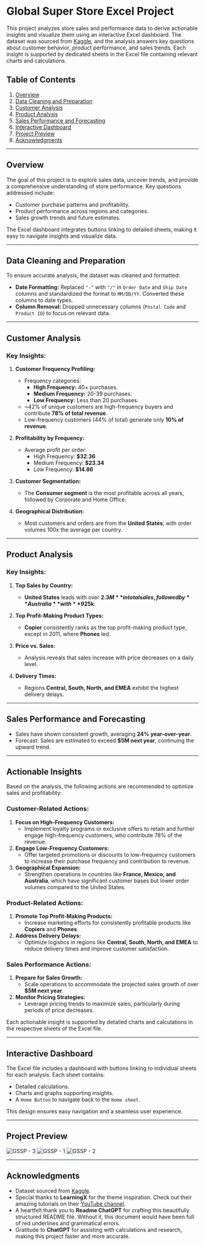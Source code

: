# Global Super Store Excel Project

This project analyzes store sales and performance data to derive actionable insights and visualize them using an interactive Excel dashboard. The dataset was sourced from [Kaggle](https://www.kaggle.com/datasets/apoorvaappz/global-super-store-dataset), and the analysis answers key questions about customer behavior, product performance, and sales trends. Each insight is supported by dedicated sheets in the Excel file containing relevant charts and calculations.

## Table of Contents
1. [Overview](#overview)
2. [Data Cleaning and Preparation](#data-cleaning-and-preparation)
3. [Customer Analysis](#customer-analysis)
4. [Product Analysis](#product-analysis)
5. [Sales Performance and Forecasting](#sales-performance-and-forecasting)
6. [Interactive Dashboard](#interactive-dashboard)
7. [Project Preview](#project-preview)
8. [Acknowledgments](#acknowledgments)


---

## Overview

The goal of this project is to explore sales data, uncover trends, and provide a comprehensive understanding of store performance. Key questions addressed include:
- Customer purchase patterns and profitability.
- Product performance across regions and categories.
- Sales growth trends and future estimates.

The Excel dashboard integrates buttons linking to detailed sheets, making it easy to navigate insights and visualize data.

---

## Data Cleaning and Preparation

To ensure accurate analysis, the dataset was cleaned and formatted:
- **Date Formatting:** Replaced `"-"` with `"/"` in `Order Date` and `Ship Date` columns and standardized the format to `MM/DD/YY`. Converted these columns to date types.
- **Column Removal:** Dropped unnecessary columns (`Postal Code` and `Product ID`) to focus on relevant data.

---

## Customer Analysis

### Key Insights:
1. **Customer Frequency Profiling:**
   - Frequency categories:
     - **High Frequency:** 40+ purchases.
     - **Medium Frequency:** 20-39 purchases.
     - **Low Frequency:** Less than 20 purchases.
   - ~42% of unique customers are high-frequency buyers and contribute **78% of total revenue**.
   - Low-frequency customers (44% of total) generate only **10% of revenue**.

2. **Profitability by Frequency:**
   - Average profit per order:
     - High Frequency: **$32.36**
     - Medium Frequency: **$23.34**
     - Low Frequency: **$14.86**

3. **Customer Segmentation:**
   - The **Consumer segment** is the most profitable across all years, followed by Corporate and Home Office.

4. **Geographical Distribution:**
   - Most customers and orders are from the **United States**, with order volumes 100x the average per country.

---

## Product Analysis

### Key Insights:
1. **Top Sales by Country:**
   - **United States** leads with over **$2.3M** in total sales, followed by **Australia** with **$925k**.

2. **Top Profit-Making Product Types:**
   - **Copier** consistently ranks as the top profit-making product type, except in 2011, where **Phones** led.

3. **Price vs. Sales:**
   - Analysis reveals that sales increase with price decreases on a daily level.

4. **Delivery Times:**
   - Regions **Central, South, North, and EMEA** exhibit the highest delivery delays.

---

## Sales Performance and Forecasting

- Sales have shown consistent growth, averaging **24% year-over-year**.
- Forecast: Sales are estimated to exceed **$5M next year**, continuing the upward trend.

---

## Actionable Insights

Based on the analysis, the following actions are recommended to optimize sales and profitability:

### Customer-Related Actions:
1. **Focus on High-Frequency Customers:**
   - Implement loyalty programs or exclusive offers to retain and further engage high-frequency customers, who contribute 78% of the revenue.
2. **Engage Low-Frequency Customers:**
   - Offer targeted promotions or discounts to low-frequency customers to increase their purchase frequency and contribution to revenue.
3. **Geographical Expansion:**
   - Strengthen operations in countries like **France, Mexico, and Australia**, which have significant customer bases but lower order volumes compared to the United States.

### Product-Related Actions:
1. **Promote Top Profit-Making Products:**
   - Increase marketing efforts for consistently profitable products like **Copiers** and **Phones**.
2. **Address Delivery Delays:**
   - Optimize logistics in regions like **Central, South, North, and EMEA** to reduce delivery times and improve customer satisfaction.

### Sales Performance Actions:
1. **Prepare for Sales Growth:**
   - Scale operations to accommodate the projected sales growth of over **$5M next year**.
2. **Monitor Pricing Strategies:**
   - Leverage pricing trends to maximize sales, particularly during periods of price decreases.

Each actionable insight is supported by detailed charts and calculations in the respective sheets of the Excel file.

---

## Interactive Dashboard

The Excel file includes a dashboard with buttons linking to individual sheets for each analysis. Each sheet contains:
- Detailed calculations.
- Charts and graphs supporting insights.
- A `Home Button` to navigate back to the `Home sheet`.

This design ensures easy navigation and a seamless user experience.

---

## Project Preview
![GSSP - 3](https://github.com/user-attachments/assets/5ca3f1c9-d45d-4862-94d6-9241ee8d5407)
![GSSP - 1](https://github.com/user-attachments/assets/52d55b6f-e08f-49ef-aff3-ceb71a2498d3)
![GSSP - 2](https://github.com/user-attachments/assets/2b68e497-5621-4210-bba5-07f30c1f44c5)

---

## Acknowledgments

- Dataset sourced from [Kaggle](https://www.kaggle.com/datasets/apoorvaappz/global-super-store-dataset).
- Special thanks to **LearningX** for the theme inspiration. Check out their amazing tutorials on their [YouTube channel](https://www.youtube.com/@LearningXOnline).
- A heartfelt thank you to **Readme ChatGPT** for crafting this beautifully structured README file. Without it, this document would have been full of red underlines and grammatical errors.
- Gratitude to **ChatGPT** for assisting with calculations and research, making this project faster and more accurate.
